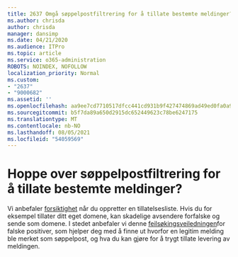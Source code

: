 ```yaml
---
title: 2637 Omgå søppelpostfiltrering for å tillate bestemte meldinger?
ms.author: chrisda
author: chrisda
manager: dansimp
ms.date: 04/21/2020
ms.audience: ITPro
ms.topic: article
ms.service: o365-administration
ROBOTS: NOINDEX, NOFOLLOW
localization_priority: Normal
ms.custom:
- "2637"
- "9000682"
ms.assetid: ''
ms.openlocfilehash: aa9ee7cd7710517dfcc441cd931b9f427474869ad49ed0fa0a91a06e06682ed7
ms.sourcegitcommit: b5f7da89a650d2915dc652449623c78be6247175
ms.translationtype: MT
ms.contentlocale: nb-NO
ms.lasthandoff: 08/05/2021
ms.locfileid: "54059569"
---
```

# <a name="bypass-spam-filtering-to-allow-specific-messages"></a>Hoppe over søppelpostfiltrering for å tillate bestemte meldinger?

Vi anbefaler [forsiktighet](https://docs.microsoft.com/exchange/troubleshoot/antispam/cautions-against-bypassing-spam-filters) når du oppretter en tillatelsesliste. Hvis du for eksempel tillater ditt eget domene, kan skadelige avsendere forfalske og sende som domene.  I stedet anbefaler vi denne [feilsøkingsveiledningen](https://docs.microsoft.com/microsoft-365/security/office-365-security/anti-spam-protection)for falske positiver, som hjelper deg med å finne ut hvorfor en legitim melding ble merket som søppelpost, og hva du kan gjøre for å trygt tillate levering av meldingen.
